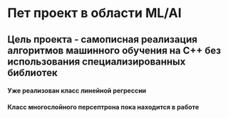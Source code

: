 # Пет проект в области ML/AI

## Цель проекта - самописная реализация алгоритмов машинного обучения на C++ без использования специализированных библиотек

#### Уже реализован класс линейной регрессии
#### Класс многослойного персептрона пока находится в работе
